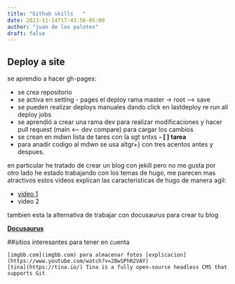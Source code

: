 ```yaml
---
title: "Github skills   "
date: 2023-11-14T17:43:56-05:00
author: "juan de los palotes"
draft: false
---
```


## Deploy a site
se aprendio a hacer gh-pages:

- se crea repositorio
- se activa en setting - pages el deploy  rama master -> root --> save
- se pueden realizar deploys manuales dando click en lastdeploy re run all deploy jobs
- se aprendió a crear una rama dev para realizar modificaciones y hacer pull request (main <-- dev compare) para cargar los cambios
- se crean en mdwn lista de tares con la sgt sntxs **- [ ] tarea**
- para anadir codigo al mdwn se usa altgr+} con tres acentos antes y despues.



en particular he tratado de crear un blog con jekill pero no me gusta 
por otro lado he estado trabajando con los temas de hugo, me parecen mas atractivos 
estos videos explican las caracteristicas de hugo de manera agil:
- [video 1](https://www.youtube.com/watch?v=hjD9jTi_DQ4)
- video 2

tambien esta la alternativa de trabajar con docusaurus para crear tu blog

**[Docusaurus](https://docusaurus.io/)**

##sitios interesantes para tener en cuenta 

	[imgbb.com](imgbb.com) para almacenar fotos [explicacion](https://www.youtube.com/watch?v=2BwSPhR2VAY)
	[tina](https://tina.io/) Tina is a fully open-source headless CMS that supports Git





